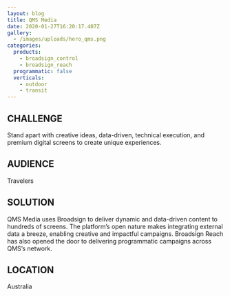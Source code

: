 ```yaml
---
layout: blog
title: QMS Media
date: 2020-01-27T16:20:17.407Z
gallery:
  - /images/uploads/hero_qms.png
categories:
  products:
    - broadsign_control
    - broadsign_reach
  programmatic: false
  verticals:
    - outdoor
    - transit
---
```

## CHALLENGE

Stand apart with creative ideas, data-driven, technical execution, and premium digital screens to create unique experiences.

## AUDIENCE

Travelers

## SOLUTION

QMS Media uses Broadsign to deliver dynamic and data-driven content to hundreds of screens. The platform’s open nature makes integrating external data a breeze, enabling creative and impactful campaigns. Broadsign Reach has also opened the door to delivering programmatic campaigns across QMS’s network.


## LOCATION

Australia
